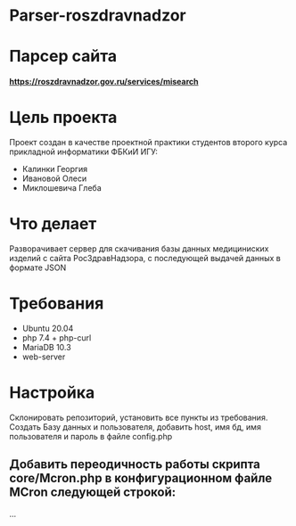 # Parser-roszdravnadzor
# Парсер сайта 
#### https://roszdravnadzor.gov.ru/services/misearch

# Цель проекта
Проект создан в качестве проектной практики студентов второго курса прикладной информатики ФБКиИ ИГУ:
* Калинки Георгия
* Ивановой Олеси
* Миклошевича Глеба

# Что делает
Разворачивает сервер для скачивания базы данных медициниских изделий с сайта РосЗдравНадзора, с последующей выдачей данных в формате JSON

# Требования
* Ubuntu 20.04
* php 7.4 + php-curl
* MariaDB  10.3
* web-server

# Настройка
Склонировать репозиторий, установить все пункты из требования. Создать Базу данных и пользователя, добавить host, имя бд, имя пользователя и пароль в файле config.php

## Добавить переодичность работы скрипта core/Mcron.php в конфигурационном файле MCron следующей строкой:
...
